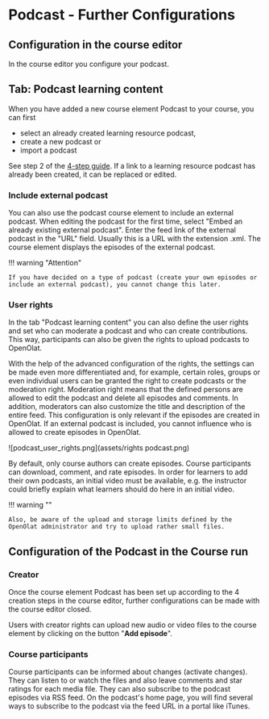 # Podcast - Further Configurations

## Configuration in the course editor

In the course editor you configure your podcast.

## Tab: Podcast learning content

When you have added a new course element Podcast to your course, you can first

  * select an already created learning resource podcast,
  * create a new podcast or
  * import a podcast

See step 2 of the [4-step guide](../resource_podcast/Four_Steps_to_Your_Podcast.md). If a link
to a learning resource podcast has already been created, it can be replaced or
edited.

### Include external podcast

You can also use the podcast course element to include an external podcast.
When editing the podcast for the first time, select "Embed an already existing
external podcast". Enter the feed link of the external podcast in the "URL"
field. Usually this is a URL with the extension .xml. The course element
displays the episodes of the external podcast.

!!! warning "Attention"

    If you have decided on a type of podcast (create your own episodes or include an external podcast), you cannot change this later.

### User rights

In the tab "Podcast learning content" you can also define the user rights and
set who can moderate a podcast and who can create contributions. This way,
participants can also be given the rights to upload podcasts to OpenOlat.

With the help of the advanced configuration of the rights, the settings can be
made even more differentiated and, for example, certain roles, groups or even
individual users can be granted the right to create podcasts or the moderation
right. Moderation right means that the defined persons are allowed to edit the
podcast and delete all episodes and comments. In addition, moderators can also
customize the title and description of the entire feed. This configuration is
only relevant if the episodes are created in OpenOlat. If an external podcast
is included, you cannot influence who is allowed to create episodes in
OpenOlat.

![podcast_user_rights.png](assets/rights podcast.png)

By default, only course authors can create episodes. Course participants can
download, comment, and rate episodes. In order for learners to add their own
podcasts, an initial video must be available, e.g. the instructor could
briefly explain what learners should do here in an initial video.

!!! warning ""

    Also, be aware of the upload and storage limits defined by the OpenOlat administrator and try to upload rather small files.

## Configuration of the Podcast in the Course run

### Creator

Once the course element Podcast has been set up according to the 4 creation
steps in the course editor, further configurations can be made with the course
editor closed.

Users with creator rights can upload new audio or video files to the course
element by clicking on the button "**Add episode**".

### Course participants

Course participants can be informed about changes (activate changes). They can
listen to or watch the files and also leave comments and star ratings for each
media file. They can also subscribe to the podcast episodes via RSS feed. On
the podcast's home page, you will find several ways to subscribe to the
podcast via the feed URL in a portal like iTunes.

  

